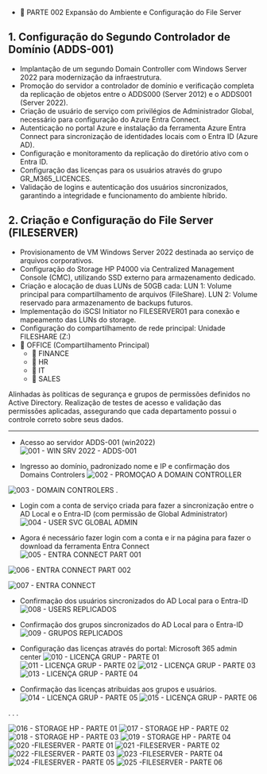 + 📍 PARTE 002  Expansão do Ambiente e Configuração do File Server

## 1. Configuração do Segundo Controlador de Domínio (ADDS-001)

 - Implantação de um segundo Domain Controller com Windows Server 2022 para modernização da infraestrutura.
 - Promoção do servidor a controlador de domínio e verificação completa da replicação de objetos entre o ADDS000 (Server 2012) e o ADDS001 (Server 2022).
 - Criação de usuário de serviço com privilégios de Administrador Global, necessário para configuração do Azure Entra Connect.
 - Autenticação no portal Azure e instalação da ferramenta Azure Entra Connect para sincronização de identidades locais com o Entra ID (Azure AD).
 - Configuração e monitoramento da replicação do diretório ativo com o Entra ID.
 - Configuração das licenças para os usuários através do grupo GR_M365_LICENCES.
 - Validação de logins e autenticação dos usuários sincronizados, garantindo a integridade e funcionamento do ambiente híbrido.

## 2. Criação e Configuração do File Server (FILESERVER)

- Provisionamento de VM Windows Server 2022 destinada ao serviço de arquivos corporativos.
- Configuração do Storage HP P4000 via Centralized Management Console (CMC), utilizando SSD externo para armazenamento dedicado.
- Criação e alocação de duas LUNs de 50GB cada:
   LUN 1: Volume principal para compartilhamento de arquivos (FileShare).
   LUN 2: Volume reservado para armazenamento de backups futuros.
- Implementação do iSCSI Initiator no FILESERVER01 para conexão e mapeamento das LUNs do storage.
- Configuração do compartilhamento de rede principal: 
    Unidade FILESHARE (Z:)
- 📁 OFFICE (Compartilhamento Principal)
  - 📁 FINANCE
  - 📁 HR
  - 📁 IT
  - 📁 SALES


 Alinhadas às políticas de segurança e grupos de permissões definidos no Active Directory.
 Realização de testes de acesso e validação das permissões aplicadas, assegurando que cada departamento possui o controle correto sobre seus dados.

 
---

- Acesso ao servidor ADDS-001 (win2022)
![001 - WIN SRV 2022 - ADDS-001](https://github.com/user-attachments/assets/e63152ee-ab2e-4e13-8ffe-c0ba05df91a1)

- Ingresso ao domínio, padronizado nome e IP e confirmação dos Domains Controlers
![002 - PROMOÇAO A DOMAIN CONTROLLER](https://github.com/user-attachments/assets/b7269322-cfd5-4071-ac16-4e163b5cd825)


![003 - DOMAIN CONTROLERS](https://github.com/user-attachments/assets/b9e04339-34e4-4292-aeb6-51b2a17f9e99)
.
- Login com a conta de serviço criada para fazer a sincronização entre o AD Local e o Entra-ID (com permissão de Global Administrator)
![004 - USER SVC GLOBAL ADMIN](https://github.com/user-attachments/assets/ef8e88e1-d613-4602-a34e-d4645c7c8c94)

- Agora é necessário fazer login com a conta e ir na página para fazer o download da ferramenta Entra Connect
![005 - ENTRA CONNECT PART 001](https://github.com/user-attachments/assets/8f166f9c-7cad-43a3-ab65-aed9f399f0ba)

![006 - ENTRA CONNECT PART 002](https://github.com/user-attachments/assets/1d343ed8-01d8-4d56-a501-d3dda21a5fb9)

![007 - ENTRA CONNECT](https://github.com/user-attachments/assets/cc3f25fd-8106-48ae-a046-505d9d12428f)

- Confirmação dos usuários sincronizados do AD Local para o Entra-ID
![008 - USERS REPLICADOS](https://github.com/user-attachments/assets/424a0d49-d7b3-4d9e-b641-06d091392a11)

- Confirmação dos grupos sincronizados do AD Local para o Entra-ID
![009 - GRUPOS REPLICADOS](https://github.com/user-attachments/assets/c3e069d2-6de5-44d5-ae97-b2a7ff3a3603)

- Configuração das licenças através do portal: Microsoft 365 admin center
![010 - LICENÇA GRUP - PARTE 01](https://github.com/user-attachments/assets/a6867185-cc5e-482d-95cb-914952c65408)
![011 - LICENÇA GRUP - PARTE 02](https://github.com/user-attachments/assets/78b10c9e-d4cc-47be-802d-f30ad3c22a23)
![012 - LICENÇA GRUP - PARTE 03](https://github.com/user-attachments/assets/5bec9e05-aa50-4672-990d-5665ac3f9230)
![013 - LICENÇA GRUP - PARTE 04](https://github.com/user-attachments/assets/1f6b5745-412f-4797-a887-55c2f26cd403)

- Confirmação das licenças atribuidas aos grupos e usuários.
![014 - LICENÇA GRUP - PARTE 05](https://github.com/user-attachments/assets/ae78ad6b-5676-48f6-89e6-f60515a60d18)
![015 - LICENÇA GRUP - PARTE 06](https://github.com/user-attachments/assets/5471c8cd-60bd-4938-bd45-4217b71d8544)

.
.
.

![016 - STORAGE HP - PARTE 01](https://github.com/user-attachments/assets/f2d9c2dc-5b2e-4d3a-886d-81375ea4730b)
![017 - STORAGE HP - PARTE 02](https://github.com/user-attachments/assets/f6b98c7d-3898-4a9f-abb2-b38382ff2c23)
![018 - STORAGE HP - PARTE 03](https://github.com/user-attachments/assets/37a0ed60-4a16-402e-b5f4-1fc8ba49322b)
![019 - STORAGE HP - PARTE 04](https://github.com/user-attachments/assets/6bb306fb-1a90-4c36-a180-fc6c69226d10)
![020 -FILESERVER - PARTE 01](https://github.com/user-attachments/assets/1d561acd-a74b-4808-bedb-5dd56d968b25)
![021 -FILESERVER - PARTE 02](https://github.com/user-attachments/assets/80e9d081-5a5f-46b3-bc27-db0dbfb97168)
![022 -FILESERVER - PARTE 03](https://github.com/user-attachments/assets/1d4c3688-b24f-4336-8400-dfacbeab11c8)
![023 -FILESERVER - PARTE 04](https://github.com/user-attachments/assets/c17526e2-4771-42d2-b16f-4fab74dd32a1)
![024 -FILESERVER - PARTE 05](https://github.com/user-attachments/assets/1c0935d0-b6a6-43a4-adc1-101e6d6f7fdd)
![025 -FILESERVER - PARTE 06](https://github.com/user-attachments/assets/83a8c5a1-1ba1-4a29-ac6c-acd4c659b64d)













